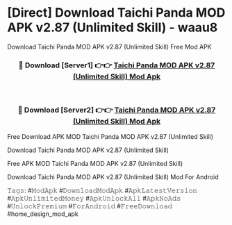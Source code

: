 # [Direct] Download Taichi Panda MOD APK v2.87 (Unlimited Skill) - waau8
Download Taichi Panda MOD APK v2.87 (Unlimited Skill) Free Mod APK

<div align="center">
<h3>🔴 Download [Server1] 👉👉 <a href="https://apk-comot.site?title=Taichi_Panda_MOD_APK_v2.87_(Unlimited_Skill)">Taichi Panda MOD APK v2.87 (Unlimited Skill) Mod Apk</a></h3><br>

<h3>🔴 Download [Server2] 👉👉 <a href="https://apk-comot.site?title=Taichi_Panda_MOD_APK_v2.87_(Unlimited_Skill)">Taichi Panda MOD APK v2.87 (Unlimited Skill) Mod Apk</a></h3>
</div>


Free Download APK MOD Taichi Panda MOD APK v2.87 (Unlimited Skill)

Download Taichi Panda MOD APK v2.87 (Unlimited Skill) 

Free APK MOD Taichi Panda MOD APK v2.87 (Unlimited Skill) 

Download Taichi Panda MOD APK v2.87 (Unlimited Skill) Mod For Android

𝚃𝚊𝚐𝚜: #𝙼𝚘𝚍𝙰𝚙𝚔 #𝙳𝚘𝚠𝚗𝚕𝚘𝚊𝚍𝙼𝚘𝚍𝙰𝚙𝚔 #𝙰𝚙𝚔𝙻𝚊𝚝𝚎𝚜𝚝𝚅𝚎𝚛𝚜𝚒𝚘𝚗 #𝙰𝚙𝚔𝚄𝚗𝚕𝚒𝚖𝚒𝚝𝚎𝚍𝙼𝚘𝚗𝚎𝚢 #𝙰𝚙𝚔𝚄𝚗𝚕𝚘𝚌𝚔𝙰𝚕𝚕 #𝙰𝚙𝚔𝙽𝚘𝙰𝚍𝚜 #𝚄𝚗𝚕𝚘𝚌𝚔𝙿𝚛𝚎𝚖𝚒𝚞𝚖 #𝙵𝚘𝚛𝙰𝚗𝚍𝚛𝚘𝚒𝚍 #𝙵𝚛𝚎𝚎𝙳𝚘𝚠𝚗𝚕𝚘𝚊𝚍 #home_design_mod_apk